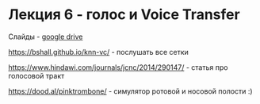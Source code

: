 # Лекция 6 - голос и Voice Transfer

Слайды - [google drive](https://docs.google.com/presentation/d/1-NCYG8_k2BtnCNYYFOab2OsZ9q9n6uxC/edit?usp=sharing&ouid=116385375708859011313&rtpof=true&sd=true)

https://bshall.github.io/knn-vc/ - послушать все сетки 

https://www.hindawi.com/journals/jcnc/2014/290147/ - статья про голосовой тракт 

https://dood.al/pinktrombone/ - симулятор ротовой и носовой полости :)
